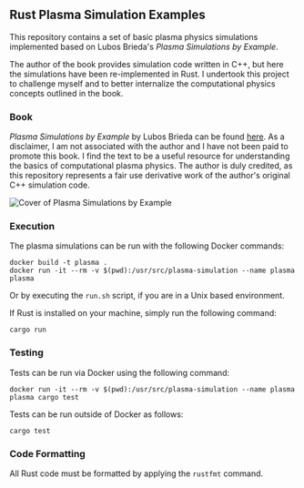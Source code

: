 ## Rust Plasma Simulation Examples

This repository contains a set of basic plasma physics simulations implemented based on Lubos Brieda's *Plasma Simulations by Example*.

The author of the book provides simulation code written in C++, but here the simulations have been re-implemented in Rust. I undertook this project to challenge myself and to better internalize the computational physics concepts outlined in the book.

### Book

*Plasma Simulations by Example* by Lubos Brieda can be found [here](https://www.amazon.com/gp/product/1138342327). As a disclaimer, I am not associated with the author and I have not been paid to promote this book. I find the text to be a useful resource for understanding the basics of computational plasma physics. The author is duly credited, as this repository represents a fair use derivative work of the author's original C++ simulation code.

![Cover of Plasma Simulations by Example](https://images-na.ssl-images-amazon.com/images/I/41sqjn4babL._SY291_BO1,204,203,200_QL40_ML2_.jpg)

### Execution

The plasma simulations can be run with the following Docker commands:

```
docker build -t plasma .
docker run -it --rm -v $(pwd):/usr/src/plasma-simulation --name plasma plasma
```

Or by executing the `run.sh` script, if you are in a Unix based environment.

If Rust is installed on your machine, simply run the following command:

```
cargo run
```

### Testing

Tests can be run via Docker using the following command:

```
docker run -it --rm -v $(pwd):/usr/src/plasma-simulation --name plasma plasma cargo test
```

Tests can be run outside of Docker as follows:

```
cargo test
```

### Code Formatting

All Rust code must be formatted by applying the `rustfmt` command.
